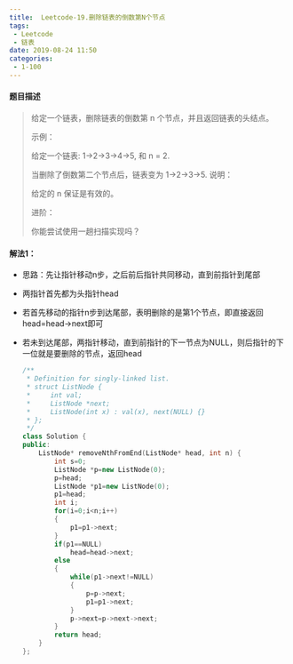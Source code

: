 ```yaml
---
title:  Leetcode-19.删除链表的倒数第N个节点
tags:
 - Leetcode
 - 链表
date: 2019-08-24 11:50
categories:
 - 1-100
---
```


#### 题目描述

> 给定一个链表，删除链表的倒数第 n 个节点，并且返回链表的头结点。
>
> 示例：
>
> 给定一个链表: 1->2->3->4->5, 和 n = 2.
>
> 当删除了倒数第二个节点后，链表变为 1->2->3->5.
> 说明：
>
> 给定的 n 保证是有效的。
>
> 进阶：
>
> 你能尝试使用一趟扫描实现吗？
>

<!--more-->

#### 解法1：

- 思路：先让指针移动n步，之后前后指针共同移动，直到前指针到尾部

- 两指针首先都为头指针head

- 若首先移动的指针n步到达尾部，表明删除的是第1个节点，即直接返回head=head->next即可

- 若未到达尾部，两指针移动，直到前指针的下一节点为NULL，则后指针的下一位就是要删除的节点，返回head

  ```c++
  /**
   * Definition for singly-linked list.
   * struct ListNode {
   *     int val;
   *     ListNode *next;
   *     ListNode(int x) : val(x), next(NULL) {}
   * };
   */
  class Solution {
  public:
      ListNode* removeNthFromEnd(ListNode* head, int n) {
          int s=0;
          ListNode *p=new ListNode(0);
          p=head;
          ListNode *p1=new ListNode(0);
          p1=head;
          int i;
          for(i=0;i<n;i++)
          {
              p1=p1->next;
          }
          if(p1==NULL)
              head=head->next;
          else
          {
              while(p1->next!=NULL)
              {
                  p=p->next;
                  p1=p1->next;
              }
              p->next=p->next->next;
          }
          return head;
      }
  };
  ```

  